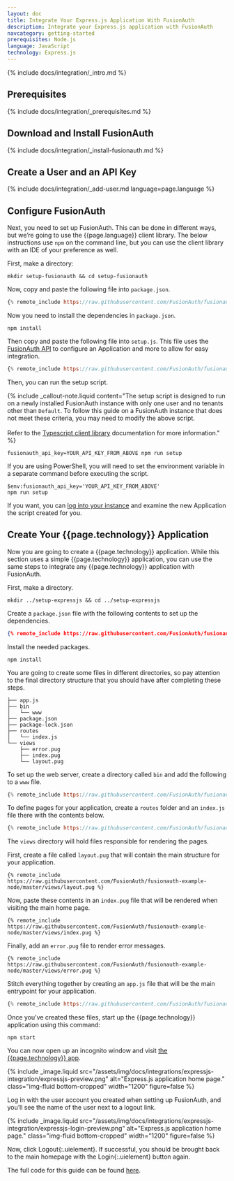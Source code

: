 ```yaml
---
layout: doc
title: Integrate Your Express.js Application With FusionAuth
description: Integrate your Express.js application with FusionAuth
navcategory: getting-started
prerequisites: Node.js
language: JavaScript
technology: Express.js
---
```


{% include docs/integration/_intro.md %}

## Prerequisites

{% include docs/integration/_prerequisites.md %}

## Download and Install FusionAuth

{% include docs/integration/_install-fusionauth.md %}

## Create a User and an API Key

{% include docs/integration/_add-user.md language=page.language %}

## Configure FusionAuth

Next, you need to set up FusionAuth. This can be done in different ways, but we’re going to use the {{page.language}} client library. The below instructions use `npm` on the command line, but you can use the client library with an IDE of your preference as well.

First, make a directory:

```shell
mkdir setup-fusionauth && cd setup-fusionauth
```

Now, copy and paste the following file into `package.json`.

```javascript
{% remote_include https://raw.githubusercontent.com/FusionAuth/fusionauth-example-client-libraries/main/typescript/package.json %}
```

Now you need to install the dependencies in `package.json`.

```shell
npm install
```

Then copy and paste the following file into `setup.js`. This file uses the [FusionAuth API](/docs/v1/tech/apis/) to configure an Application and more to allow for easy integration. 

```javascript
{% remote_include https://raw.githubusercontent.com/FusionAuth/fusionauth-example-client-libraries/main/typescript/setup.js %}
```

Then, you can run the setup script.

{% include _callout-note.liquid content="The setup script is designed to run on a newly installed FusionAuth instance with only one user and no tenants other than `Default`. To follow this guide on a FusionAuth instance that does not meet these criteria, you may need to modify the above script. <br><br> Refer to the [Typescript client library](/docs/v1/tech/client-libraries/typescript) documentation for more information." %}

```shell
fusionauth_api_key=YOUR_API_KEY_FROM_ABOVE npm run setup
```

If you are using PowerShell, you will need to set the environment variable in a separate command before executing the script.

```shell
$env:fusionauth_api_key='YOUR_API_KEY_FROM_ABOVE'
npm run setup
```

If you want, you can [log into your instance](http://localhost:9011) and examine the new Application the script created for you.

## Create Your {{page.technology}} Application

Now you are going to create a {{page.technology}} application. While this section uses a simple {{page.technology}} application, you can use the same steps to integrate any {{page.technology}} application with FusionAuth.

First, make a directory.

```shell
mkdir ../setup-expressjs && cd ../setup-expressjs
```

Create a `package.json` file with the following contents to set up the dependencies.

```json
{% remote_include https://raw.githubusercontent.com/FusionAuth/fusionauth-example-node/master/package.json %}
```

Install the needed packages.

```shell
npm install
```

You are going to create some files in different directories, so pay attention to the final directory structure that you should have after completing these steps. 

```
├── app.js
├── bin
│   └── www
├── package.json
├── package-lock.json
├── routes
│   └── index.js
└── views
    ├── error.pug
    ├── index.pug
    └── layout.pug
```

To set up the web server, create a directory called `bin` and add the following to a `www` file.

```javascript
{% remote_include https://raw.githubusercontent.com/FusionAuth/fusionauth-example-node/master/bin/www %}
```

To define pages for your application, create a `routes` folder and an `index.js` file there with the contents below.

```javascript
{% remote_include https://raw.githubusercontent.com/FusionAuth/fusionauth-example-node/master/routes/index.js %}
```

The `views` directory will hold files responsible for rendering the pages.

First, create a file called `layout.pug` that will contain the main structure for your application.

```
{% remote_include https://raw.githubusercontent.com/FusionAuth/fusionauth-example-node/master/views/layout.pug %}
```

Now, paste these contents in an `index.pug` file that will be rendered when visiting the main home page.

```
{% remote_include https://raw.githubusercontent.com/FusionAuth/fusionauth-example-node/master/views/index.pug %}
```

Finally, add an `error.pug` file to render error messages.

```
{% remote_include https://raw.githubusercontent.com/FusionAuth/fusionauth-example-node/master/views/error.pug %}
```

Stitch everything together by creating an `app.js` file that will be the main entrypoint for your application.

```javascript
{% remote_include https://raw.githubusercontent.com/FusionAuth/fusionauth-example-node/master/app.js %}
```

Once you’ve created these files, start up the {{page.technology}} application using this command:

```shell
npm start
```

You can now open up an incognito window and visit [the {{page.technology}} app](http://localhost:3000).

{% include _image.liquid src="/assets/img/docs/integrations/expressjs-integration/expressjs-preview.png" alt="Express.js application home page." class="img-fluid bottom-cropped" width="1200" figure=false %}

Log in with the user account you created when setting up FusionAuth, and you’ll see the name of the user next to a logout link.

{% include _image.liquid src="/assets/img/docs/integrations/expressjs-integration/expressjs-login-preview.png" alt="Express.js application home page." class="img-fluid bottom-cropped" width="1200" figure=false %}

Now, click <span>Logout</span>{:.uielement}. If successful, you should be brought back to the main homepage with the <span>Login</span>{:.uielement} button again.


The full code for this guide can be found [here](https://github.com/FusionAuth/fusionauth-example-node).
